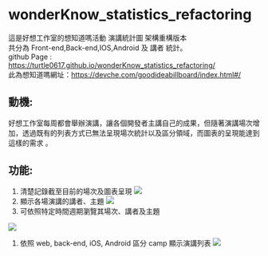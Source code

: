 # wonderKnow_statistics_refactoring
 這是好想工作室的想知道嗎活動 演講統計圖 架構重構版本 <br>
 共分為 Front-end,Back-end,IOS,Android 及 講者 統計。<br>
 github Page : https://turtle0617.github.io/wonderKnow_statistics_refactoring/ <br>
 此為想知道嗎網址：https://devche.com/goodideabillboard/index.html#/
## 動機:

好想工作室每周都會舉辦演講，讓各個開發者主講自己的成果，但隨著演講場次增加，透過既有的列表方式已無法呈現場次統計以及區分領域，而圖表的呈現能達到這樣的需求 。

## 功能:

1. 清楚記錄截至目前的場次及圖表呈現
![](https://i.imgur.com/onoakrL.png)
1. 顯示各場演講的講者、主題
![](https://i.imgur.com/FCuew1Y.png)
1. 可依照特定時間週期瀏覽其場次、講者及主題

![](https://i.imgur.com/3yn0oYI.gif)
1. 依照 web, back-end, iOS, Android 區分 camp 顯示演講列表
![](https://i.imgur.com/AWfwxhR.gif)
